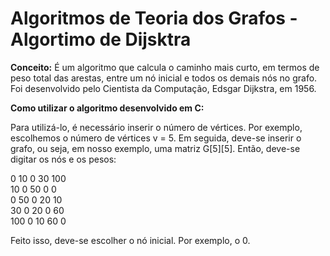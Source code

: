 <h1>Algoritmos de Teoria dos Grafos - Algortimo de Dijsktra</h1> 

<b>Conceito:</b> É um algoritmo que calcula o caminho mais curto, em termos de peso 
total das arestas, entre um nó inicial e todos os demais nós no grafo. Foi desenvolvido
pelo Cientista da Computação, Edsgar Dijkstra, em 1956.  

<b>Como utilizar o algoritmo desenvolvido em C:</b>

Para utilizá-lo, é necessário inserir o número de vértices. Por exemplo, escolhemos o número de vértices v = 5. Em seguida, 
deve-se inserir o grafo, ou seja, em nosso exemplo, uma matriz G[5][5]. Então, deve-se digitar os nós e os pesos: 

0 10 0 30 100 <br />
10 0 50 0 0  <br />
0 50 0 20 10 <br />
30 0 20 0 60 <br />
100 0 10 60 0 <br />

Feito isso, deve-se escolher o nó inicial. Por exemplo, o 0. 


